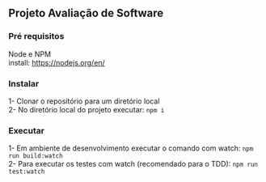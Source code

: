 ## Projeto Avaliação de Software

### Pré requisitos  

Node e NPM<br>
  install: https://nodejs.org/en/


### Instalar

1- Clonar o repositório para um diretório local <br>
2- No diretório local do projeto executar: `npm i`

### Executar
1- Em ambiente de desenvolvimento executar o comando com watch: `npm run build:watch` <br>
2- Para executar os testes com watch (recomendado para o TDD): `npm run test:watch`
